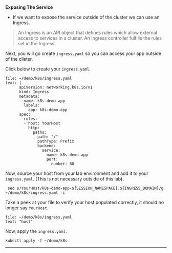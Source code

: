 
### 
**Exposing The Service**

*   If we want to expose the service outside of the cluster we can use an Ingress.

> An Ingress is an API object that defines rules which allow external access to services in a cluster. An Ingress controller fulfills the rules set in the Ingress.

Next, you will go create `ingress.yaml` so you can access your app outside of the clister. 

Click below to create your `ingress.yaml`.
```editor:append-lines-to-file
file: ~/demo/k8s/ingress.yaml
text: |
      apiVersion: networking.k8s.io/v1
      kind: Ingress
      metadata:
        name: k8s-demo-app
        labels:
          app: k8s-demo-app
      spec:
        rules:
        - host: YourHost
          http:
            paths:
            - path: "/"
              pathType: Prefix
              backend:
                service:
                  name: k8s-demo-app
                  port: 
                    number: 80
```

Now, source your host from your lab environment and add it to your `ingress.yaml`. (This is not necessary outside of this lab).
```execute-1
 sed s/YourHost/k8s-demo-app-${SESSION_NAMESPACE}.${INGRESS_DOMAIN}/g ~/demo/k8s/ingress.yaml -i
```

Take a peek at your file to verify your host populated correctly, it should no longer say `YourHost`.
```editor:select-matching-text
file: ~/demo/k8s/ingress.yaml
text: "host" 
```

Now, apply the `ingress.yaml`.
```execute-1
kubectl apply -f ~/demo/k8s
```

---